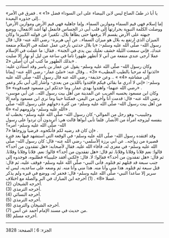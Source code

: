 ------------------------------------------------------------------------

«يا أبا ذر طفّ الصاع ليس لابن البيضاء على ابن السوداء فضل «1» » . ففرق في
الأمر إلى جذوره البعيدة..  
إما إسلام فهي قيم السماء وموازين السماء. وإما جاهلية فهي قيم الأرض
وموازين الأرض! ووصلت الكلمة النبوية بحرارتها إلى قلب أبي ذر الحساس
فانفعل لها أشد الانفعال، ووضع جبهته على الأرض يقسم ألا يرفعها حتى يطأها
بلال. تكفيرا عن قولته الكبيرة! وكان الميزان الذي ارتفع به بلال هو ميزان
السماء.. عن أبي هريرة- رضي الله عنه- قال: قال رسول الله- صلّى الله عليه
وسلم-: «يا بلال حدثني بأرجى عمل عملته في الإسلام منفعة عندك. فإني سمعت
الليلة خشف نعليك بين يدي في الجنة» . فقال: ما عملت في الإسلام عملا أرجى
عندي منفعة من أني لا أتطهر طهورا تاما في ساعة من ليل أو نهار إلا صليت
بذلك الطهور ما كتب لي أن أصلي «2» .  
وكان رسول الله- صلّى الله عليه وسلم- يقول عن عمار بن ياسر وقد استأذن
عليه: «ائذنوا له مرحبا بالطيب المطيب» «3» .. وقال عنه: «ملئ عمار- رضي
الله عنه- إيمانا إلى مشاشه «4» » .. وعن حذيفة- رضي الله عنه قال رسول
الله- صلّى الله عليه وسلم-: «إني لا أدري ما بقائي فيكم فاقتدوا باللذين من
بعدي- وأشار إلى أبي بكر وعمر رضي الله عنهما- واهتدوا بهدي عمار. وما
حدثكم ابن مسعود فصدقوه» «5» .  
وكان ابن مسعود يحسبه الغريب عن المدينة من أهل بيت رسول الله.. عن أبي
موسى- رضي الله عنه- قال: قدمت أنا وأخي من اليمن، فمكثنا حينا وما نرى ابن
مسعود وأمه إلا من أهل بيت رسول الله- صلّى الله عليه وسلم- من كثرة دخولهم
على رسول الله- صلّى الله عليه وسلم- ولزومهم له» «6» .  
وجليبيب- وهو رجل من الموالي- كان رسول الله- صلّى الله عليه وسلم- يخطب له
بنفسه ليزوجه امرأة من الأنصار. فلما تأبى أبواها قالت هي: أتريدون أن
تردوا على رسول الله- صلّى الله عليه وسلم- أمره؟  
إن كان قد رضيه لكم فأنكحوه. فرضيا وزوجاها «7» .  
وقد افتقده رسول الله- صلّى الله عليه وسلم- في الوقعة التي استشهد فيها بعد
فترة قصيرة من زواجه.. عن أبي برزة الأسلمي- رضي الله عنه- قال: كان رسول
الله- صلّى الله عليه وسلم- في مغزى له، فأفاء الله عليه. فقال لأصحابه: «هل
تفقدون من أحد؟» قالوا: نعم فلانا وفلانا وفلانا. ثم قال: «هل تفقدون من
أحد؟» قالوا: نعم. فلانا وفلانا وفلانا. ثم قال: «هل تفقدون من أحد؟»
فقالوا: لا. قال: «لكني أفقد جليبيبا» فطلبوه، فوجدوه إلى جنب سبعة قد
قتلهم ثم قتلوه. فأتى النبي- صلّى الله عليه وسلم- فوقف عليه، ثم قال: قتل
سبعة ثم قتلوه. هذا مني وأنا منه. هذا مني وأنا منه. ثم وضعه على ساعديه،
ليس له سرير إلا ساعدا النبي- صلّى الله عليه وسلم- قال: فحفر له، ووضع في
قبره ولم يذكر غسلا «8» . (1) أخرجه ابن المبارك في البر والصلة مع
اختلاف.  
(2) أخرجه الشيخان.  
(3) أخرجه الترمذي.  
(4) أخرجه النسائي.  
(5) أخرجه الترمذي.  
(6) أخرجه الشيخان والترمذي.  
(7) من حديث في مسند الإمام أحمد عن أنس.  
(8) أخرجه مسلم.

------------------------------------------------------------------------

الجزء: 6 ¦ الصفحة: 3828
